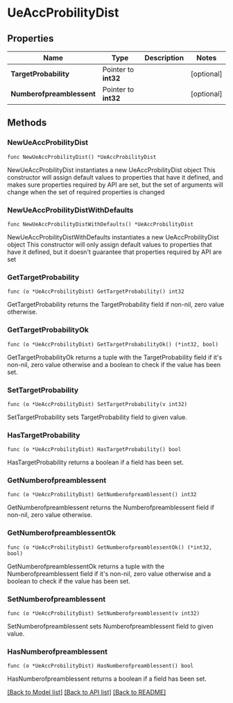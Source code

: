 # UeAccProbilityDist

## Properties

Name | Type | Description | Notes
------------ | ------------- | ------------- | -------------
**TargetProbability** | Pointer to **int32** |  | [optional] 
**Numberofpreamblessent** | Pointer to **int32** |  | [optional] 

## Methods

### NewUeAccProbilityDist

`func NewUeAccProbilityDist() *UeAccProbilityDist`

NewUeAccProbilityDist instantiates a new UeAccProbilityDist object
This constructor will assign default values to properties that have it defined,
and makes sure properties required by API are set, but the set of arguments
will change when the set of required properties is changed

### NewUeAccProbilityDistWithDefaults

`func NewUeAccProbilityDistWithDefaults() *UeAccProbilityDist`

NewUeAccProbilityDistWithDefaults instantiates a new UeAccProbilityDist object
This constructor will only assign default values to properties that have it defined,
but it doesn't guarantee that properties required by API are set

### GetTargetProbability

`func (o *UeAccProbilityDist) GetTargetProbability() int32`

GetTargetProbability returns the TargetProbability field if non-nil, zero value otherwise.

### GetTargetProbabilityOk

`func (o *UeAccProbilityDist) GetTargetProbabilityOk() (*int32, bool)`

GetTargetProbabilityOk returns a tuple with the TargetProbability field if it's non-nil, zero value otherwise
and a boolean to check if the value has been set.

### SetTargetProbability

`func (o *UeAccProbilityDist) SetTargetProbability(v int32)`

SetTargetProbability sets TargetProbability field to given value.

### HasTargetProbability

`func (o *UeAccProbilityDist) HasTargetProbability() bool`

HasTargetProbability returns a boolean if a field has been set.

### GetNumberofpreamblessent

`func (o *UeAccProbilityDist) GetNumberofpreamblessent() int32`

GetNumberofpreamblessent returns the Numberofpreamblessent field if non-nil, zero value otherwise.

### GetNumberofpreamblessentOk

`func (o *UeAccProbilityDist) GetNumberofpreamblessentOk() (*int32, bool)`

GetNumberofpreamblessentOk returns a tuple with the Numberofpreamblessent field if it's non-nil, zero value otherwise
and a boolean to check if the value has been set.

### SetNumberofpreamblessent

`func (o *UeAccProbilityDist) SetNumberofpreamblessent(v int32)`

SetNumberofpreamblessent sets Numberofpreamblessent field to given value.

### HasNumberofpreamblessent

`func (o *UeAccProbilityDist) HasNumberofpreamblessent() bool`

HasNumberofpreamblessent returns a boolean if a field has been set.


[[Back to Model list]](../README.md#documentation-for-models) [[Back to API list]](../README.md#documentation-for-api-endpoints) [[Back to README]](../README.md)


